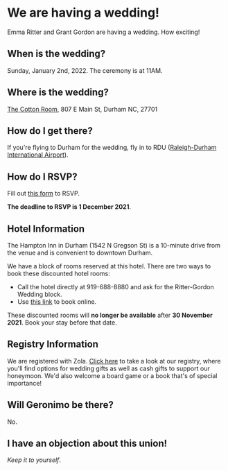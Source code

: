 # We are having a wedding!
Emma Ritter and Grant Gordon are having a wedding. How exciting!

## When is the wedding?
Sunday, January 2nd, 2022. The ceremony is at 11AM.

## Where is the wedding?
[The Cotton Room](https://tchospitalitygroup.com/our-companies/the-cotton-room/), 807 E Main St, Durham NC, 27701

## How do I get there?
If you're flying to Durham for the wedding, fly in to RDU ([Raleigh-Durham International Airport](https://www.rdu.com/)).

## How do I RSVP?
Fill out [this form](https://docs.google.com/forms/d/e/1FAIpQLSd_93D2n28ttJ7eVe08OMRarMYEwobt1IA1-ItAMmeOy-0lTw/viewform?usp=sf_link) to RSVP. 

**The deadline to RSVP is 1 December 2021**. 

## Hotel Information
The Hampton Inn in Durham (1542 N Gregson St) is a 10-minute drive from the venue and is convenient to downtown Durham. 

We have a block of rooms reserved at this hotel. There are two ways to book these discounted hotel rooms:
 * Call the hotel directly at 919-688-8880 and ask for the Ritter-Gordon Wedding block.
 * Use [this link](https://www.hilton.com/en/book/reservation/deeplink/?ctyhocn=RDUNOHX&groupCode=CHHRGW&arrivaldate=2021-12-31&departuredate=2022-01-03&cid=OM,WW,HILTONLINK,EN,DirectLink&fromId=HILTONLINKDIRECT) to book online. 

These discounted rooms will **no longer be available** after **30 November 2021**. Book your stay before that date. 

## Registry Information 
We are registered with Zola. [Click here](www.zola.com/registry/ritter-gordon-love) to take a look at our registry, where you'll find options for wedding gifts as well as cash gifts to support our honeymoon. We'd also welcome a board game or a book that's of special importance! 

## Will Geronimo be there? 
No. 

## I have an objection about this union!
*Keep it to yourself*.
